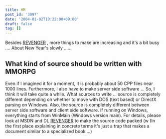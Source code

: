 ```yaml
---
title: HM
post_id: '3097'
date: '2004-01-02T10:22:00+09:00'
draft: false
tag: []
---
```


Besides [REVENGER](/revenger) , more things to make are increasing and it's a bit busy .... About New Year's slowly ......

## What kind of source should be written with MMORPG

Even if I imagined it for a moment, it is probably about 50 CPP files near 1000 lines. Furthermore, I also have to make server side software ... So, I think it will take quite a while. What sources to write ... source is completely different depending on whether to move with DOS (text based) or DirectX parsing on Windows. Also, the source is completely different between server side software and client side software. If running on Windows, everything starts from WinMain (Windows version main). For details, please look at MSDN and DL [REVENGER](/revenger) to make the source code packed (w (In the first place explaining in concrete terms it's just a trap that makes a document similar to a specialized book ...)
